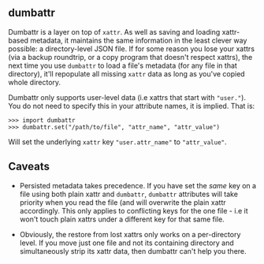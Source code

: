 dumbattr
--------

Dumbattr is a layer on top of `xattr`. As well as saving and loading xattr-based metadata, it maintains the same information in the least clever way possible: a directory-level JSON file. If for some reason you lose your xattrs (via a backup roundtrip, or a copy program that doesn't respect xattrs), the next time you use `dumbattr` to load a file's metadata (for any file in that directory), it'll repopulate all missing `xattr` data as long as you've copied whole directory.

Dumbattr only supports user-level data (i.e xattrs that start with `"user."`). You do not need to specify this in your attribute names, it is implied. That is:

	>>> import dumbattr
	>>> dumbattr.set("/path/to/file", "attr_name", "attr_value")

Will set the underlying `xattr` key `"user.attr_name"` to `"attr_value"`.

Caveats
-------

 - Persisted metadata takes precedence. If you have set the *same* key on a file using both plain xattr and `dumbattr`, `dumbattr` attributes will take priority when you read the file (and will overwrite the plain xattr accordingly. This only applies to conflicting keys for the one file - i.e it won't touch plain xattrs under a different key for that same file.

 - Obviously, the restore from lost xattrs only works on a per-directory level. If you move just one file and not its containing directory and simultaneously strip its xattr data, then dumbattr can't help you there.

